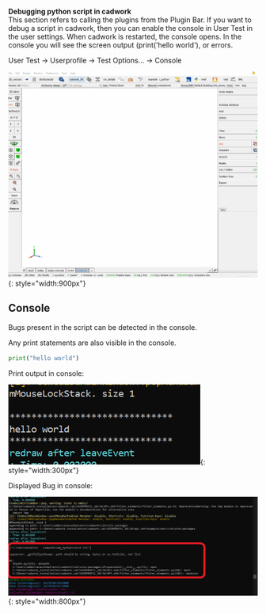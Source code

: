 **Debugging python script in cadwork**<br>
This section refers to calling the plugins from the Plugin Bar.
If you want to debug a script in cadwork, then you can enable the console in User Test in the user settings. When cadwork is restarted, the console opens. 
In the console you will see the screen output (print('hello world'), or errors. 

User Test -> Userprofile -> Test Options... -> Console


![GIF](img/console.gif){: style="width:900px"}

## Console

Bugs present in the script can be detected in the console. 

Any print statements are also visible in the console. 

```python
print("hello world")
```

Print output in console:

![Screenshot](img/hello.png){: style="width:300px"}


Displayed Bug in console:

![Screenshot](img/console_cw.png){: style="width:800px"}
